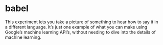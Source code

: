 # babel

This experiment lets you take a picture of something to hear how to say it in a different language. It’s just one example of what you can make using Google’s machine learning API’s, without needing to dive into the details of machine learning.
